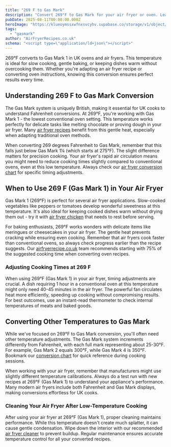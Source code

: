 ```yaml
---
title: "269 F to Gas Mark"
description: "Convert 269°F to Gas Mark for your air fryer or oven. Learn the exact Gas Mark equivalent and cooking tips for perfect results every time."
pubDate: 2025-08-11T00:00:00.000Z
heroImage: "https://klueoymssxwfnxsvcyhv.supabase.co/storage/v1/object/public/md/269-f-to-gas-mark-250e7fd2.png"
tags:
  - "gasmark"
author: "AirFryerRecipes.co.uk"
schema: "<script type=\"application/ld+json\"></script>"
---
```


<p>269°F converts to Gas Mark 1 in UK ovens and air fryers. This temperature is ideal for slow cooking, gentle baking, or keeping dishes warm without overcooking them. Whether you're adapting an air fryer recipe or converting oven instructions, knowing this conversion ensures perfect results every time.</p>

<h2>Understanding 269 F to Gas Mark Conversion</h2>
<p>The Gas Mark system is uniquely British, making it essential for UK cooks to understand Fahrenheit conversions. At 269°F, you're working with Gas Mark 1 - the lowest conventional oven setting. This temperature works perfectly for delicate tasks like melting chocolate or proving dough in your air fryer. Many <a href=https://www.airfryerrecipe.co.uk/recipes>air fryer recipes</a> benefit from this gentle heat, especially when adapting traditional oven methods.</p>
<p>When converting 269 degrees Fahrenheit to Gas Mark, remember that this falls just below Gas Mark 1¼ (which starts at 275°F). The slight difference matters for precision cooking. Your air fryer's rapid air circulation means you might need to reduce cooking times slightly compared to conventional ovens, even at this low temperature. Always check our <a href=https://www.airfryerrecipe.co.uk/air-fryer-conversion-chart>air fryer conversion chart</a> for specific timing adjustments.</p>

<h2>When to Use 269 F (Gas Mark 1) in Your Air Fryer</h2>
<p>Gas Mark 1 (269°F) is perfect for several air fryer applications. Slow-cooked vegetables like peppers or tomatoes develop wonderful sweetness at this temperature. It's also ideal for keeping cooked dishes warm without drying them out - try it with <a href=https://www.airfryerrecipe.co.uk/recipe-category/chicken>air fryer chicken</a> that needs to rest before serving.</p>
<p>For baking enthusiasts, 269°F works wonders with delicate items like meringues or cheesecakes in your air fryer. The gentle heat prevents cracking while ensuring even cooking. Remember that air fryers cook faster than conventional ovens, so always check progress earlier than the recipe suggests. Our <a href=https://www.airfryerrecipe.co.uk>airfryerrecipe.co.uk</a> team recommends starting with 75% of the suggested cooking time when converting oven recipes.</p>

<h3>Adjusting Cooking Times at 269 F</h3>
<p>When using 269°F (Gas Mark 1) in your air fryer, timing adjustments are crucial. A dish requiring 1 hour in a conventional oven at this temperature might only need 40-45 minutes in the air fryer. The powerful fan circulates heat more efficiently, speeding up cooking without compromising results. For best outcomes, use an instant-read thermometer to check internal temperatures of meats and baked goods.</p>

<h2>Converting Other Temperatures to Gas Mark</h2>
<p>While we've focused on 269°F to Gas Mark conversion, you'll often need other temperature adjustments. The Gas Mark system increments differently from Fahrenheit, with each full mark representing about 25-30°F. For example, Gas Mark 2 equals 300°F, while Gas Mark 4 is 350°F. Bookmark our <a href=https://www.airfryerrecipe.co.uk/air-fryer-conversion-chart>conversion chart</a> for quick reference during cooking sessions.</p>
<p>When working with your air fryer, remember that manufacturers might use slightly different temperature calibrations. Always do a test run with new recipes at 269°F (Gas Mark 1) to understand your appliance's performance. Many modern air fryers include both Fahrenheit and Gas Mark displays, making conversions effortless for UK cooks.</p>

<h3>Cleaning Your Air Fryer After Low-Temperature Cooking</h3>
<p>After using your air fryer at 269°F (Gas Mark 1), proper cleaning maintains performance. While this temperature doesn't create much splatter, it can cause gentle condensation. Wipe down the interior with our recommended <a href=https://www.airfryerrecipe.co.uk/air-fryer-cleaner>air fryer cleaner</a> to prevent buildup. Regular maintenance ensures accurate temperature control for all your converted recipes.</p>